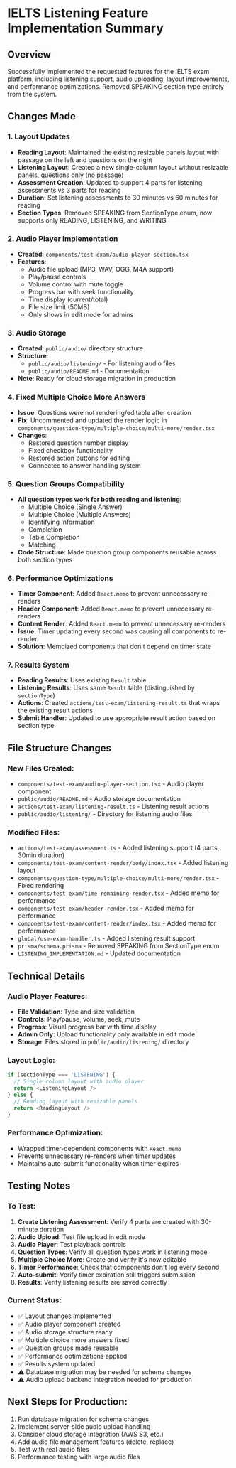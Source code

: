 # IELTS Listening Feature Implementation Summary

## Overview

Successfully implemented the requested features for the IELTS exam platform, including listening support, audio uploading, layout improvements, and performance optimizations. Removed SPEAKING section type entirely from the system.

## Changes Made

### 1. Layout Updates

- **Reading Layout**: Maintained the existing resizable panels layout with passage on the left and questions on the right
- **Listening Layout**: Created a new single-column layout without resizable panels, questions only (no passage)
- **Assessment Creation**: Updated to support 4 parts for listening assessments vs 3 parts for reading
- **Duration**: Set listening assessments to 30 minutes vs 60 minutes for reading
- **Section Types**: Removed SPEAKING from SectionType enum, now supports only READING, LISTENING, and WRITING

### 2. Audio Player Implementation

- **Created**: `components/test-exam/audio-player-section.tsx`
- **Features**:
  - Audio file upload (MP3, WAV, OGG, M4A support)
  - Play/pause controls
  - Volume control with mute toggle
  - Progress bar with seek functionality
  - Time display (current/total)
  - File size limit (50MB)
  - Only shows in edit mode for admins

### 3. Audio Storage

- **Created**: `public/audio/` directory structure
- **Structure**:
  - `public/audio/listening/` - For listening audio files
  - `public/audio/README.md` - Documentation
- **Note**: Ready for cloud storage migration in production

### 4. Fixed Multiple Choice More Answers

- **Issue**: Questions were not rendering/editable after creation
- **Fix**: Uncommented and updated the render logic in `components/question-type/multiple-choice/multi-more/render.tsx`
- **Changes**:
  - Restored question number display
  - Fixed checkbox functionality
  - Restored action buttons for editing
  - Connected to answer handling system

### 5. Question Groups Compatibility

- **All question types work for both reading and listening**:
  - Multiple Choice (Single Answer)
  - Multiple Choice (Multiple Answers)
  - Identifying Information
  - Completion
  - Table Completion
  - Matching
- **Code Structure**: Made question group components reusable across both section types

### 6. Performance Optimizations

- **Timer Component**: Added `React.memo` to prevent unnecessary re-renders
- **Header Component**: Added `React.memo` to prevent unnecessary re-renders
- **Content Render**: Added `React.memo` to prevent unnecessary re-renders
- **Issue**: Timer updating every second was causing all components to re-render
- **Solution**: Memoized components that don't depend on timer state

### 7. Results System

- **Reading Results**: Uses existing `Result` table
- **Listening Results**: Uses same `Result` table (distinguished by `sectionType`)
- **Actions**: Created `actions/test-exam/listening-result.ts` that wraps the existing result actions
- **Submit Handler**: Updated to use appropriate result action based on section type

## File Structure Changes

### New Files Created:

- `components/test-exam/audio-player-section.tsx` - Audio player component
- `public/audio/README.md` - Audio storage documentation
- `actions/test-exam/listening-result.ts` - Listening result actions
- `public/audio/listening/` - Directory for listening audio files

### Modified Files:

- `actions/test-exam/assessment.ts` - Added listening support (4 parts, 30min duration)
- `components/test-exam/content-render/body/index.tsx` - Added listening layout
- `components/question-type/multiple-choice/multi-more/render.tsx` - Fixed rendering
- `components/test-exam/time-remaining-render.tsx` - Added memo for performance
- `components/test-exam/header-render.tsx` - Added memo for performance
- `components/test-exam/content-render/index.tsx` - Added memo for performance
- `global/use-exam-handler.ts` - Added listening result support
- `prisma/schema.prisma` - Removed SPEAKING from SectionType enum
- `LISTENING_IMPLEMENTATION.md` - Updated documentation

## Technical Details

### Audio Player Features:

- **File Validation**: Type and size validation
- **Controls**: Play/pause, volume, seek, mute
- **Progress**: Visual progress bar with time display
- **Admin Only**: Upload functionality only available in edit mode
- **Storage**: Files stored in `public/audio/listening/` directory

### Layout Logic:

```typescript
if (sectionType === 'LISTENING') {
  // Single column layout with audio player
  return <ListeningLayout />
} else {
  // Reading layout with resizable panels
  return <ReadingLayout />
}
```

### Performance Optimization:

- Wrapped timer-dependent components with `React.memo`
- Prevents unnecessary re-renders when timer updates
- Maintains auto-submit functionality when timer expires

## Testing Notes

### To Test:

1. **Create Listening Assessment**: Verify 4 parts are created with 30-minute duration
2. **Audio Upload**: Test file upload in edit mode
3. **Audio Player**: Test playback controls
4. **Question Types**: Verify all question types work in listening mode
5. **Multiple Choice More**: Create and verify it's now editable
6. **Timer Performance**: Check that components don't log every second
7. **Auto-submit**: Verify timer expiration still triggers submission
8. **Results**: Verify listening results are saved correctly

### Current Status:

- ✅ Layout changes implemented
- ✅ Audio player component created
- ✅ Audio storage structure ready
- ✅ Multiple choice more answers fixed
- ✅ Question groups made reusable
- ✅ Performance optimizations applied
- ✅ Results system updated
- ⚠️ Database migration may be needed for schema changes
- ⚠️ Audio upload backend integration needed for production

## Next Steps for Production:

1. Run database migration for schema changes
2. Implement server-side audio upload handling
3. Consider cloud storage integration (AWS S3, etc.)
4. Add audio file management features (delete, replace)
5. Test with real audio files
6. Performance testing with large audio files
